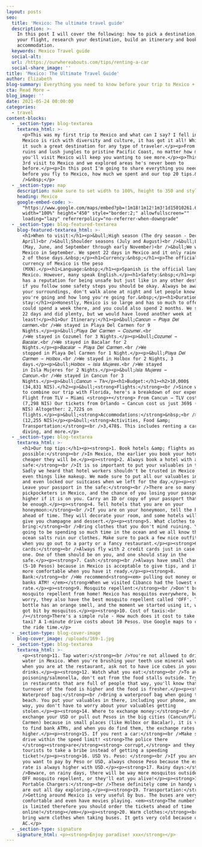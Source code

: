 ```yaml
---
layout: posts
seo:
  title: 'Mexico: The ultimate travel guide'
  description: >-
    In this post I will cover the following: how to pick a destination, book
    your flight, research your destination, build an itinerary and book
    accommodation.
  keywords: Mexico Travel guide
  social-alt:
  url: /https://ourwhereabouts.com/tips/renting-a-car
  social-share_image: ''
title: 'Mexico: The Ultimate Travel Guide'
author: Elizabeth
blog-summary: Everything you need to know before your trip to Mexico + 20 of our top tips
cta: Read More →
blog_image: ''
date: 2021-05-24 00:00:00
categories:
  - travel
content-blocks:
  - _section-type: blog-textarea
    textarea_html: >-
      <p>This was my first trip to Mexico and what can I say? I fell in love!
      Mexico is rich with diversity and culture, it has got it all! Which makes
      it such a great destination for any type of traveler.</p><p>From Mayan
      ruins and lush jungles to pristine Pacific Coast, no matter how many times
      you'll visit Mexico will keep you wanting to see more.</p><p>This was Dans
      3rd visit to Mexico and we explored areas he's never been to
      before.</p><p>In this post I'm going to share everything you need to know
      before you fly to Mexico, how much we spent and our top 20 tips.&nbsp;<br
      />&nbsp;</p>
  - _section-type: map
    description: make sure to set width to 100%, height to 350 and style to border 2
    heading: Mexico
    google-embed-code: >-
      "https://www.google.com/maps/embed?pb=!1m18!1m12!1m3!1d15010261.682698634!2d-111.65031466705092!3d23.29344706330049!2m3!1f0!2f0!3f0!3m2!1i1024!2i768!4f13.1!3m3!1m2!1s0x84043a3b88685353%3A0xed64b4be6b099811!2sMexico!5e0!3m2!1sen!2sil!4v1661440080635!5m2!1sen!2sil"
      width="100%" height="450" style="border:2;" allowfullscreen=""
      loading="lazy" referrerpolicy="no-referrer-when-downgrade"
  - _section-type: blog-featured-textarea
    blog-featured-textarea_html: >-
      <h1>When to visit:</h1><p>&bull;High season (The dry season - December to
      April)<br />&bull;Shoulder seasons (July and August)<br />&bull;Low season
      (May, June, and September through early November)<br />&bull;We went to
      Mexico in September. We spent 22 days in Mexico and it only rained during
      2 of those days.&nbsp;</p><h1>Currency:&nbsp;</h1><p>​​​​​​The official
      currency of Mexico is the peso
      (MXN).</p><h1>Language:&nbsp;</h1><p>Spanish is the official language of
      Mexico. However, many speak English.</p><h1>Safety:&nbsp;</h1><p>Mexico
      has a reputation for being unsafe but just like in any other destination,
      if you follow some safety steps you should be okay. Always be aware of
      your surroundings, don't walk alone at night and let people know where
      you're going and how long you're going for.&nbsp;</p><h1>Duration of
      stay:</h1><p>Honestly, Mexico is so large and has so much to offer. You
      could spend a week there, and you could also spend 2 months. We stayed for
      22 days and did plenty, but we would have loved another week at
      least!</p><h1>Our Itinerary:</h1><p>&bull;𝐶𝑎𝑛𝑐𝑢𝑛 ⇾ 𝑃𝑙𝑎𝑦𝑎 𝐷𝑒𝑙
      𝑐𝑎𝑟𝑚𝑒𝑛.<br />We stayed in Playa Del Carmen for 9
      Nights.</p><p>&bull;𝑃𝑙𝑎𝑦𝑎 𝐷𝑒𝑙 𝐶𝑎𝑟𝑚𝑒𝑛 ⇾ 𝐶𝑜𝑧𝑢𝑚𝑒𝑙.<br
      />We stayed in Cozumel for 3 Nights.</p><p>&bull;𝐶𝑜𝑧𝑢𝑚𝑒𝑙 ⇾
      𝐵𝑎𝑐𝑎𝑙𝑎𝑟.<br />We stayed in Bacalar for 2
      Nights.</p><p>𝐵𝑎𝑐𝑎𝑙𝑎𝑟 ⇾ 𝑃𝑙𝑎𝑦𝑎 𝐷𝑒𝑙 𝐶𝑎𝑟𝑚𝑒𝑛.<br />We
      stopped in Playa Del Carmen for 1 Night.</p><p>&bull;𝑃𝑙𝑎𝑦𝑎 𝐷𝑒𝑙
      𝐶𝑎𝑟𝑚𝑒𝑛 ⇾ 𝐻𝑜𝑙𝑏𝑜𝑥.<br />We stayed in Holbox for 2 Nights, 3
      days.</p><p>&bull;𝐻𝑜𝑙𝑏𝑜𝑥 ⇾ 𝐼𝑠𝑙𝑎 𝑀𝑢𝑗𝑒𝑟𝑒𝑠.<br />We stayed
      in Isla Mujeres for 2 Nights.</p><p>&bull;𝐼𝑠𝑙𝑎 𝑀𝑢𝑗𝑒𝑟𝑒𝑠 ⇾
      𝐶𝑎𝑛𝑐𝑢𝑛.<br />We stayed in Cancun for 3
      Nights.</p><p>&bull;𝐶𝑎𝑛𝑐𝑢𝑛 ⇾ 𝑇𝑙𝑣</p><h1>Budget:</h1><h2>10,000$
      (34,831 NIS).</h2><p>&bull;<strong>Flights:</strong><br />Since we decided
      to combine our trip with Florida, here's a breakdown of our expenses:
      Flight from TLV ⇾ Miami <strong>+</strong> From Cancun ⇾ TLV cost 2,353$
      (7,298 NIS) Our tickets from Orlando ⇾ Cancun cost us just 369$ (1,340
      NIS) Altogether: 2,722$ on
      flights.</p><p>&bull;<strong>Accommodations:</strong>&nbsp;<br />3,800 $
      (12,255 NIS)</p><p>&bull;<strong>Activities, Food &amp;
      Transportation:</strong><br />3,478$. This includes renting a car, scuba
      diving, and more.</p>
  - _section-type: blog-textarea
    textarea_html: >-
      <h1>Our top tips:</h1><p><strong>1. Book hotels &amp; flights as soon as
      possible:</strong><br />In Mexico, the earlier you book your hotel, the
      cheaper they will be.</p><p><strong>2. Always book a hotel with a
      safe:</strong><br />It is so important to put your valuables in the safe.
      Sadly we heard that hotel workers shouldn't be trusted in Mexico and steal
      even things like makeup. We made sure to put all our valuables in the safe
      and even locked our suitcases when we left for the day.</p><p><strong>3.
      Leave your passport in the safe:</strong><br />There are so many
      pickpocketers in Mexico, and the chance of you losing your passport is
      higher if it is on you. Carry an ID or copy of your passport that should
      be enough.</p><p><strong>4. Tell hotels that you are on your
      honeymoon:</strong><br />If you are on your honeymoon, tell the hotels
      ahead of time. They will decorate your room, and some hotels will even
      give you champagne and dessert.</p><p><strong>5. What clothes to
      bring:</strong><br />Bring clothes that you don't mind ruining. You're
      going to be spending so much time in the ocean and we all know that the
      ocean salts ruin our clothes. Make sure to pack a few nice outfits for
      when you go out to a party or a fancy restaurant.</p><p><strong>6. Credit
      cards:</strong><br />Always fly with 2 credit cards just in case you lose
      one. One of them should be on you, and one should stay in the
      safe.</p><p><strong>7. Cash:</strong><br />Always have small change on you
      (5-10 Pesos) because in Mexico is acceptable to give tips, and it's always
      more comfortable when you have it ready.</p><p><strong>8.
      Bank:</strong><br />We recommend<strong><em> pulling out money only from
      banks ATM! </em></strong>When we visited Cibanco had the lowest exchange
      rate.</p><p><strong>9. Mosquito repellent:</strong><br />Don't bring
      mosquito repellent from home! Mexico has mosquitos everywhere, but don't
      worry, they also have the best mosquito repellent called 'OFF'. The orange
      bottle has an orange smell, and the moment we started using it, we never
      got bit by mosquitos.</p><p><strong>10. Cost of taxis:<br
      />​​​​​</strong>There's a simple rule - How much does it cost to take a
      taxi? A 1-minute drive costs about 10 Pesos. Use Google maps to calculate
      the ride time.</p>
  - _section-type: blog-cover-image
    blog-cover_image: /uploads/169-1.jpg
  - _section-type: blog-textarea
    textarea_html: >-
      <p><strong>11. Tap water:</strong><br />You're not allowed to drink tap
      water in Mexico. When you're brushing your teeth use mineral water, and
      when you are at the restaurant, ask not to have ice cubes in your
      drinks.</p><p><strong>12. Watch what you eat:</strong><br />To avoid food
      poisoning/salmonella, don't eat from the food stalls outside. Try to eat
      in restaurants that are full of people that way, you'll know that the
      turnover of the food is higher and the food is fresher.</p><p><strong>13.
      Waterproof bag:</strong><br />Bring a waterproof bag when going to the
      beach. You put your valuables in there, including your phone, and that
      way, you don't have to worry about your valuables getting
      stolen.</p><p><strong>14. Where to exchange money:</strong><br />Always
      exchange your USD or pull out Pesos in the big cities (Cancun/Playa del
      Carmen) because in small places (like Holbox or Bacalar), it is very hard
      to find bank ATMs, and when you do find them, the exchange rates are
      higher.</p><p><strong>15. If you rent a car:</strong><br />Make sure to
      drive within the speed limit! <strong>The police there
      </strong><strong>are</strong><strong> corrupt,</strong> and they look for
      tourists to take a bribe instead of getting a speeding
      ticket!</p><p><strong>16. USD Vs. Peso: </strong><br />If you are asked if
      you want to pay by Peso or USD, always choose Peso because the exchange
      rate is always higher with USD.</p><p><strong>17. Rainy days:</strong><br
      />Beware, on rainy days, there will be way more mosquitos outside! Use the
      OFF mosquito repellent, or they'll eat you alive!</p><p><strong>18. Bring
      Portable Chargers:</strong><br />These definitely come in handy when you
      are out all day exploring.</p><p><strong>19. Transportation:</strong><br
      />Getting around Mexico is very useful by bus. The buses are very
      comfortable and even have movies playing. <em><strong>The number of seats
      is limited therefore you should order the tickets ahead of time
      online!</strong></em></p><p><strong>20. Warm clothes:</strong><br />Always
      bring warm clothes when taking buses. It gets very cold because of the
      AC.</p>
  - _section-type: signature
    signature_html: <p><strong>Enjoy paradise! xxx</strong></p>
---
```

